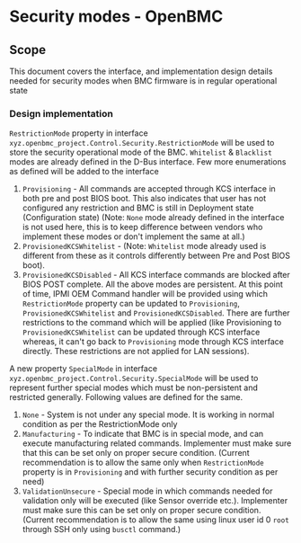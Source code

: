 # Security modes - OpenBMC

## Scope
This document covers the interface, and implementation design details needed for
security modes when BMC firmware is in regular operational state

### Design implementation
`RestrictionMode` property in interface
`xyz.openbmc_project.Control.Security.RestrictionMode` will be used to store
the security operational mode of the BMC. `Whitelist` & `Blacklist` modes are
already defined in the D-Bus interface. Few more enumerations as defined will
be added to the interface
1. `Provisioning` - All commands are accepted through KCS interface in both pre
and post BIOS boot. This also indicates that user has not configured any
restriction and BMC is still in Deployment state (Configuration state)
(Note: `None` mode already defined in the interface is not used here, this is
to keep difference between vendors who implement these modes or don't implement
the same at all.)
2. `ProvisionedKCSWhitelist` - (Note: `Whitelist` mode already used is
different from these as it controls differently between Pre and Post BIOS
boot).
3. `ProvisionedKCSDisabled` - All KCS interface commands are blocked after
BIOS POST complete.
All the above modes are persistent. At this point of time, IPMI OEM Command
handler will be provided using which `RestrictionMode` property can be updated
to `Provisioning`, `ProvisionedKCSWhitelist` and `ProvisionedKCSDisabled`.
There are further restrictions to the command which will be applied (like
Provisioning to `ProvisionedKCSWhitelist` can be updated through KCS interface
whereas, it can't go back to `Provisioning` mode through KCS interface directly.
These restrictions are not applied for LAN sessions).

A new property `SpecialMode`  in interface
`xyz.openbmc_project.Control.Security.SpecialMode` will be used to represent
further special modes which must be non-persistent and restricted generally.
Following values are defined for the same.
1. `None` - System is not under any special mode. It is working in normal
condition as per the RestrictionMode only
2. `Manufacturing` - To indicate that BMC is in special mode, and can execute
manufacturing related commands. Implementer must make sure that this can be
set only on proper secure condition. (Current recommendation is to allow
the same only when `RestrictionMode` property is in `Provisioning` and with
further security condition as per need)
2. `ValidationUnsecure` - Special mode in which commands needed for validation
only will be executed (like Sensor override etc.). Implementer must make sure
this can be set only on proper secure condition. (Current recommendation is
to allow the same using linux user id 0 `root` through SSH only using `busctl`
command.)
